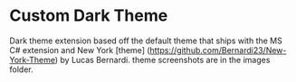 # Custom Dark Theme
Dark theme extension based off the default theme that ships with the MS C# extension and New York [theme] (https://github.com/Bernardi23/New-York-Theme) by Lucas Bernardi. theme screenshots are in the images folder.
